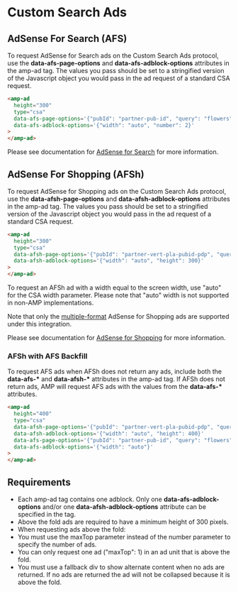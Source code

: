 <!---
Copyright 2015 The AMP HTML Authors. All Rights Reserved.

Licensed under the Apache License, Version 2.0 (the "License");
you may not use this file except in compliance with the License.
You may obtain a copy of the License at

      http://www.apache.org/licenses/LICENSE-2.0

Unless required by applicable law or agreed to in writing, software
distributed under the License is distributed on an "AS-IS" BASIS,
WITHOUT WARRANTIES OR CONDITIONS OF ANY KIND, either express or implied.
See the License for the specific language governing permissions and
limitations under the License.
-->

# Custom Search Ads

## AdSense For Search (AFS)

To request AdSense for Search ads on the Custom Search Ads protocol, use the
**data-afs-page-options** and **data-afs-adblock-options** attributes in the
amp-ad tag. The values you pass should be set to a stringified version of the
Javascript object you would pass in the ad request of a standard CSA request.

```html
<amp-ad
  height="300"
  type="csa"
  data-afs-page-options='{"pubId": "partner-pub-id", "query": "flowers"}'
  data-afs-adblock-options='{"width": "auto", "number": 2}'
>
</amp-ad>
```

Please see documentation for
[AdSense for Search](https://developers.google.com/custom-search-ads/docs/implementation-guide)
for more information.

## AdSense For Shopping (AFSh)

To request AdSense for Shopping ads on the Custom Search Ads protocol, use the
**data-afsh-page-options** and **data-afsh-adblock-options** attributes in the
amp-ad tag. The values you pass should be set to a stringified version of the
Javascript object you would pass in the ad request of a standard CSA request.

```html
<amp-ad
  height="300"
  type="csa"
  data-afsh-page-options='{"pubId": "partner-vert-pla-pubid-pdp", "query": "flowers"}'
  data-afsh-adblock-options='{"width": "auto", "height": 300}'
>
</amp-ad>
```

To request an AFSh ad with a width equal to the screen width, use "auto" for the
CSA width parameter. Please note that "auto" width is not supported in non-AMP
implementations.

Note that only the
[multiple-format](https://developers.google.com/adsense-for-shopping/docs/multiplereference)
AdSense for Shopping ads are supported under this integration.

Please see documentation for
[AdSense for Shopping](https://developers.google.com/adsense-for-shopping/docs/implementation-guide)
for more information.

### AFSh with AFS Backfill

To request AFS ads when AFSh does not return any ads, include both the
**data-afs-\*** and **data-afsh-\*** attributes in the amp-ad tag. If AFSh does
not return ads, AMP will request AFS ads with the values from the
**data-afs-\*** attributes.

```html
<amp-ad
  height="400"
  type="csa"
  data-afsh-page-options='{"pubId": "partner-vert-pla-pubid-pdp", "query": "flowers"}'
  data-afsh-adblock-options='{"width": "auto", "height": 400}'
  data-afs-page-options='{"pubId": "partner-pub-id", "query": "flowers", "channel": "backfill"}'
  data-afs-adblock-options='{"width": "auto"}'
>
</amp-ad>
```

## Requirements

- Each amp-ad tag contains one adblock. Only one **data-afs-adblock-options**
  and/or one **data-afsh-adblock-options** attribute can be specified in the
  tag.
- Above the fold ads are required to have a minimum height of 300 pixels.
- When requesting ads above the fold:
- You must use the maxTop parameter instead of the number parameter to specify
  the number of ads.
- You can only request one ad ("maxTop": 1) in an ad unit that is above the
  fold.
- You must use a fallback div to show alternate content when no ads are
  returned. If no ads are returned the ad will not be collapsed because it is
  above the fold.

<!-- TODO(#19207): Address missing demo -->
<!--
## Demos
Please visit [google-ads-amp-demos.com](http://google-ads-amp-demos.com/) for demos and additional requirements when implementing these ads.
-->
